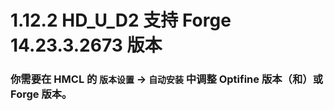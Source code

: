 # 1.12.2 HD_U_D2 支持 Forge 14.23.3.2673 版本

### 你需要在 HMCL 的 `版本设置` -> `自动安装` 中调整 Optifine 版本（和）或 Forge 版本。
